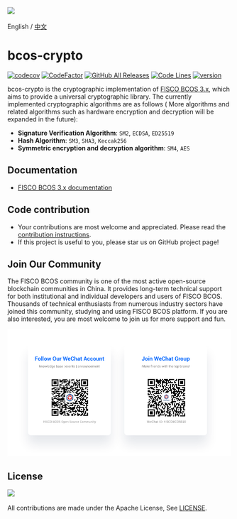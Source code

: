 ![](https://raw.githubusercontent.com/FISCO-BCOS/FISCO-BCOS/master/docs/FISCO_BCOS_Logo.svg?sanitize=true)

English / [中文](doc/README_CN.md)
# bcos-crypto

[![codecov](https://codecov.io/gh/FISCO-BCOS/bcos-crypto/branch/master/graph/badge.svg)](https://codecov.io/gh/FISCO-BCOS/bcos-crypto)
[![CodeFactor](https://www.codefactor.io/repository/github/fisco-bcos/bcos-crypto/badge)](https://www.codefactor.io/repository/github/fisco-bcos/bcos-crypto)
[![GitHub All Releases](https://img.shields.io/github/downloads/FISCO-BCOS/bcos-crypto/total.svg)](https://github.com/FISCO-BCOS/bcos-crypto)
[![Code Lines](https://tokei.rs/b1/github/FISCO-BCOS/bcos-crypto?category=code)](https://github.com/FISCO-BCOS/bcos-crypto)
[![version](https://img.shields.io/github/tag/FISCO-BCOS/bcos-crypto.svg)](https://github.com/FISCO-BCOS/bcos-crypto/releases/latest)


bcos-crypto is the cryptographic implementation of [FISCO BCOS 3.x](https://github.com/FISCO-BCOS/FISCO-BCOS), which aims to provide a universal cryptographic library. The currently implemented cryptographic algorithms are as follows ( More algorithms and related algorithms such as hardware encryption and decryption will be expanded in the future):

- **Signature Verification Algorithm**: `SM2`, `ECDSA`, `ED25519`
- **Hash Algorithm**: `SM3`, `SHA3`, `Keccak256`
- **Symmetric encryption and decryption algorithm**: `SM4`, `AES`

## Documentation

- [FISCO BCOS 3.x documentation](https://fisco-bcos-doc.readthedocs.io/)

## Code contribution

- Your contributions are most welcome and appreciated. Please read the [contribution instructions](https://mp.weixin.qq.com/s/_w_auH8X4SQQWO3lhfNrbQ).
- If this project is useful to you, please star us on GitHub project page!

## Join Our Community

The FISCO BCOS community is one of the most active open-source blockchain communities in China. It provides long-term technical support for both institutional and individual developers and users of FISCO BCOS. Thousands of technical enthusiasts from numerous industry sectors have joined this community, studying and using FISCO BCOS platform. If you are also interested, you are most welcome to join us for more support and fun.

![](https://raw.githubusercontent.com/FISCO-BCOS/LargeFiles/master/images/QR_image_en.png)

## License

[![](https://img.shields.io/github/license/FISCO-BCOS/bcos-crypto.svg)](./LICENSE)

All contributions are made under the Apache License, See [LICENSE](./LICENSE).